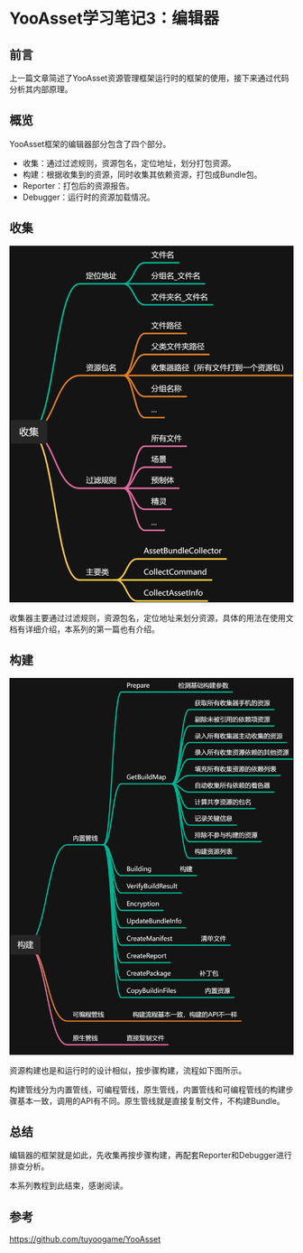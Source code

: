 # YooAsset学习笔记3：编辑器



## 前言

上一篇文章简述了YooAsset资源管理框架运行时的框架的使用，接下来通过代码分析其内部原理。

## 概览

YooAsset框架的编辑器部分包含了四个部分。

- 收集：通过过滤规则，资源包名，定位地址，划分打包资源。
- 构建：根据收集到的资源，同时收集其依赖资源，打包成Bundle包。
- Reporter：打包后的资源报告。
- Debugger：运行时的资源加载情况。

## 收集

![](https://raw.githubusercontent.com/dandkong/picgo/main/img/202406302149365.jpg)

收集器主要通过过滤规则，资源包名，定位地址来划分资源，具体的用法在使用文档有详细介绍，本系列的第一篇也有介绍。

## 构建

![](https://raw.githubusercontent.com/dandkong/picgo/main/img/202406302150989.jpg)

资源构建也是和运行时的设计相似，按步骤构建，流程如下图所示。

构建管线分为内置管线，可编程管线，原生管线，内置管线和可编程管线的构建步骤基本一致，调用的API有不同。原生管线就是直接复制文件，不构建Bundle。

## 总结

编辑器的框架就是如此，先收集再按步骤构建，再配套Reporter和Debugger进行排查分析。

本系列教程到此结束，感谢阅读。

## **参考**

https://github.com/tuyoogame/YooAsset

